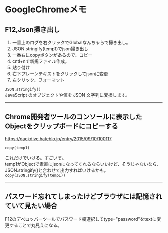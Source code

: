 # GoogleChromeメモ

## F12,Json掃き出し

1. 一番上のログを右クリックでGlobalなんちゃらで掃き出し。
2. JSON.stringify(temp1)でjson掃き出し
3. 一番右にcopyボタンがあるので、コピー
4. cntl+nで新規ファイル作成。
5. 貼り付け
6. 右下プレーンテキストをクリックしてjsonに変更
7. 右クリック、フォーマット

`JSON.stringify()`  
JavaScript のオブジェクトや値を JSON 文字列に変換します。  

---

## Chrome開発者ツールのコンソールに表示したObjectをクリップボードにコピーする

<https://dackdive.hateblo.jp/entry/2015/09/10/100117>  

`copy(temp1)`  

これだけでいける。すごいぞ。  
temp1がObjectで素直にjsonになってくれるならいいけど、そうじゃないなら、JSON.stringify()と合わせて出力すればいけるかも。  
`copy(JSON.stringify(temp1))`  

---

## パスワード忘れてしまったけどブラウザには記憶されていて見たい場合

F12のデベロッパーツールでパスワード欄選択してtype="password"をtextに変更することで丸見えになる。  
